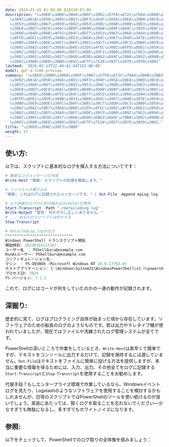 ```yaml
---
date: 2024-01-26 01:08:08.818320-07:00
description: "\u30ED\u30B0\u3068\u306F\u3001\u57FA\u672C\u7684\u306B\u30B3\u30FC\u30C9\
  \u3092\u901A\u3058\u3066\u30D1\u30F3\u304F\u305A\u30EA\u30B9\u30C8\u3092\u6B8B\u3059\
  \u3053\u3068\u3067\u3059\u3002\u3053\u308C\u306B\u3088\u3063\u3066\u3001\u30B9\u30AF\
  \u30EA\u30D7\u30C8\u304C\u5B9F\u969B\u306B\u5B9F\u884C\u3055\u308C\u3066\u3044\u308B\
  \u3068\u304D\u306B\u4F55\u304C\u8D77\u3053\u3063\u3066\u3044\u308B\u306E\u304B\u3092\
  \u8FFD\u8DE1\u3059\u308B\u3053\u3068\u304C\u3067\u304D\u307E\u3059\u3002\u30D7\u30ED\
  \u30B0\u30E9\u30DE\u30FC\u306F\u3001\u30C7\u30D0\u30C3\u30B0\u3059\u308B\u305F\u3081\
  \u3001\u30A2\u30D7\u30EA\u306E\u52D5\u4F5C\u3092\u8FFD\u8DE1\u3059\u308B\u305F\u3081\
  \u3001\u30D1\u30D5\u30A9\u30FC\u30DE\u30F3\u30B9\u3092\u76E3\u8996\u3059\u308B\u305F\
  \u3081\u3001\u305D\u3057\u3066\u4E0D\u6B63\u884C\u70BA\u3092\u898B\u5F35\u308B\u305F\
  \u3081\u306B\u30ED\u30B0\u3092\u4F7F\u7528\u3057\u307E\u3059\u3002"
lastmod: '2024-03-13T22:44:42.447151-06:00'
model: gpt-4-1106-preview
summary: "\u30ED\u30B0\u3068\u306F\u3001\u57FA\u672C\u7684\u306B\u30B3\u30FC\u30C9\
  \u3092\u901A\u3058\u3066\u30D1\u30F3\u304F\u305A\u30EA\u30B9\u30C8\u3092\u6B8B\u3059\
  \u3053\u3068\u3067\u3059\u3002\u3053\u308C\u306B\u3088\u3063\u3066\u3001\u30B9\u30AF\
  \u30EA\u30D7\u30C8\u304C\u5B9F\u969B\u306B\u5B9F\u884C\u3055\u308C\u3066\u3044\u308B\
  \u3068\u304D\u306B\u4F55\u304C\u8D77\u3053\u3063\u3066\u3044\u308B\u306E\u304B\u3092\
  \u8FFD\u8DE1\u3059\u308B\u3053\u3068\u304C\u3067\u304D\u307E\u3059\u3002\u30D7\u30ED\
  \u30B0\u30E9\u30DE\u30FC\u306F\u3001\u30C7\u30D0\u30C3\u30B0\u3059\u308B\u305F\u3081\
  \u3001\u30A2\u30D7\u30EA\u306E\u52D5\u4F5C\u3092\u8FFD\u8DE1\u3059\u308B\u305F\u3081\
  \u3001\u30D1\u30D5\u30A9\u30FC\u30DE\u30F3\u30B9\u3092\u76E3\u8996\u3059\u308B\u305F\
  \u3081\u3001\u305D\u3057\u3066\u4E0D\u6B63\u884C\u70BA\u3092\u898B\u5F35\u308B\u305F\
  \u3081\u306B\u30ED\u30B0\u3092\u4F7F\u7528\u3057\u307E\u3059\u3002."
title: "\u30ED\u30AE\u30F3\u30B0"
weight: 17
---
```


## 使い方:
以下は、スクリプトに基本的なログを挿入する方法についてです：

```PowerShell
# 簡単なログメッセージの作成
Write-Host "情報: スクリプトの処理を開始します。"

# ファイルへの書き込み
"情報: これはログに記録されたメッセージです。" | Out-File -Append myLog.log

# より詳細なログのための組み込みcmdletの使用
Start-Transcript -Path "./detailedLog.log"
Write-Output "警告: 何かが少し正しくありません。"
# ... あなたのスクリプトは何かする
Stop-Transcript

# detailedLog.logの出力
******************************
Windows PowerShell トランスクリプト開始
開始時刻: 20230324112347
ユーザー名  : PShellGuru@example.com
RunAsユーザー: PShellGuru@example.com
コンフィギュレーション名: 
マシン  : PS-DEVBOX (Microsoft Windows NT 10.0.17763.0)
ホストアプリケーション: C:\Windows\System32\WindowsPowerShell\v1.0\powershell.exe
プロセスID: 2024
PS バージョン: 7.1.2
```

これで、ログにはコードが何をしていたのかの一連の動作が記録されます。

## 深掘り:
歴史的に見て、ログはプログラミング自体が始まった頃から存在しています。ソフトウェアのための船長のログのようなものです。昔は出力やテレタイプ機が使われていましたが、現在ではファイルや洗練されたログ管理システムが全てです。

PowerShellの深いところで作業をしているとき、`Write-Host`は素早くて簡単ですが、テキストをコンソールに出力するだけで、記録を保持するには適していません。`Out-File`はテキストをファイルに簡単に投げる方法を提供しますが、本当に重要な情報を得るためには、入力、出力、その他全てをログに記録する`Start-Transcript`と`Stop-Transcript`を使用することをお勧めします。

代替手段？もしエンタープライズ環境で作業しているなら、Windowsイベントログを見たり、Logstashのようなソフトウェアを使用することを検討するかもしれませんが、日常のスクリプトではPowerShellのツールを使い続けるのが良いでしょう。実装にあたっては、賢くログを取ることを忘れないでください—少なすぎても無駄になるし、多すぎてもホワイトノイズになります。

## 参照:
以下をチェックして、PowerShellでのログ取りの全体像を掴みましょう：

